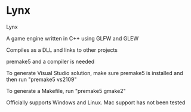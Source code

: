 # Lynx
Lynx

A game engine written in C++ using GLFW and GLEW

Compiles as a DLL and links to other projects

premake5 and a compiler is needed

To generate Visual Studio solution, make sure premake5 is installed and then run "premake5 vs2109"

To generate a Makefile, run "premake5 gmake2"

Officially supports Windows and Linux. Mac support has not been tested
